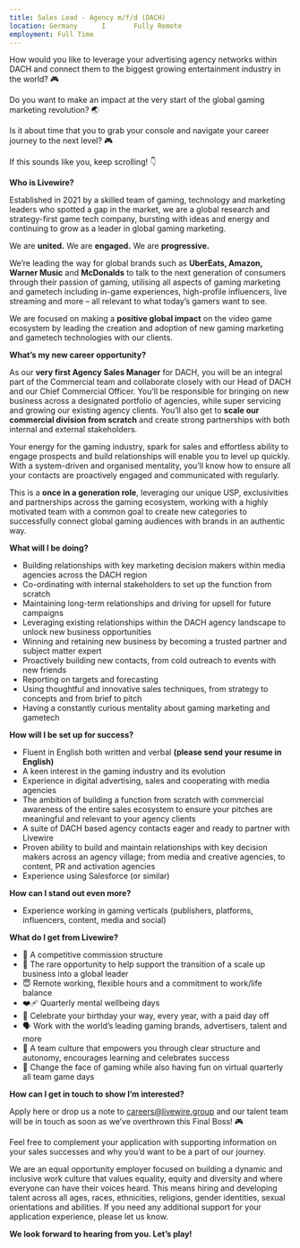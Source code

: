 ```yaml
---
title: Sales Lead - Agency m/f/d (DACH)
location: Germany      I       Fully Remote
employment: Full Time
---
```

<!--StartFragment-->

How would you like to leverage your advertising agency networks within DACH and connect them to the biggest growing entertainment industry in the world? 🎮



Do you want to make an impact at the very start of the global gaming marketing revolution? 🌏



Is it about time that you to grab your console and navigate your career journey to the next level? 🎮



If this sounds like you, keep scrolling! 👇











**Who is Livewire?**



Established in 2021 by a skilled team of gaming, technology and marketing leaders who spotted a gap in the market, we are a global research and strategy-first game tech company, bursting with ideas and energy and continuing to grow as a leader in global gaming marketing.

We are **united.** We are **engaged.** We are **progressive.**

We’re leading the way for global brands such as **UberEats, Amazon, Warner Music** and **McDonalds** to talk to the next generation of consumers through their passion of gaming, utilising all aspects of gaming marketing and gametech including in-game experiences, high-profile influencers, live streaming and more – all relevant to what today’s gamers want to see.



We are focused on making a **positive global impact** on the video game ecosystem by leading the creation and adoption of new gaming marketing and gametech technologies with our clients.



**What’s my new career opportunity?**

As our **very first Agency Sales Manager** for DACH, you will be an integral part of the Commercial team and collaborate closely with our Head of DACH and our Chief Commercial Officer. You’ll be responsible for bringing on new business across a designated portfolio of agencies, while super servicing and growing our existing agency clients. You’ll also get to **scale our commercial division from scratch** and create strong partnerships with both internal and external stakeholders.



Your energy for the gaming industry, spark for sales and effortless ability to engage prospects and build relationships will enable you to level up quickly. With a system-driven and organised mentality, you’ll know how to ensure all your contacts are proactively engaged and communicated with regularly.

This is a **once in a generation role**, leveraging our unique USP, exclusivities and partnerships across the gaming ecosystem, working with a highly motivated team with a common goal to create new categories to successfully connect global gaming audiences with brands in an authentic way.



**What will I be doing?**



* Building relationships with key marketing decision makers within media agencies across the DACH region
* Co-ordinating with internal stakeholders to set up the function from scratch
* Maintaining long-term relationships and driving for upsell for future campaigns
* Leveraging existing relationships within the DACH agency landscape to unlock new business opportunities
* Winning and retaining new business by becoming a trusted partner and subject matter expert
* Proactively building new contacts, from cold outreach to events with new friends
* Reporting on targets and forecasting
* Using thoughtful and innovative sales techniques, from strategy to concepts and from brief to pitch
* Having a constantly curious mentality about gaming marketing and gametech





**How will I be set up for success?**



* Fluent in English both written and verbal **(please send your resume in English)**
* A keen interest in the gaming industry and its evolution
* Experience in digital advertising, sales and cooperating with media agencies
* The ambition of building a function from scratch with commercial awareness of the entire sales ecosystem to ensure your pitches are meaningful and relevant to your agency clients
* A suite of DACH based agency contacts eager and ready to partner with Livewire
* Proven ability to build and maintain relationships with key decision makers across an agency village; from media and creative agencies, to content, PR and activation agencies
* Experience using Salesforce (or similar)





**How can I stand out even more?**

* Experience working in gaming verticals (publishers, platforms, influencers, content, media and social)









**What do I get from Livewire?**



* 🤑 A competitive commission structure
* 🚀 The rare opportunity to help support the transition of a scale up business into a global leader
* 😇 Remote working, flexible hours and a commitment to work/life balance
* ❤️‍🩹 Quarterly mental wellbeing days
* 🎂 Celebrate your birthday your way, every year, with a paid day off
* 🗣 Work with the world’s leading gaming brands, advertisers, talent and more
* 💪 A team culture that empowers you through clear structure and autonomy, encourages learning and celebrates success
* 👾 Change the face of gaming while also having fun on virtual quarterly all team game days











**How can I get in touch to show I’m interested?**



Apply here or drop us a note to careers@livewire.group and our talent team will be in touch as soon as we’ve overthrown this Final Boss! 🎮



Feel free to complement your application with supporting information on your sales successes and why you’d want to be a part of our journey.



We are an equal opportunity employer focused on building a dynamic and inclusive work culture that values equality, equity and diversity and where everyone can have their voices heard. This means hiring and developing talent across all ages, races, ethnicities, religions, gender identities, sexual orientations and abilities. If you need any additional support for your application experience, please let us know.



**We look forward to hearing from you. Let’s play!**

<!--EndFragment-->